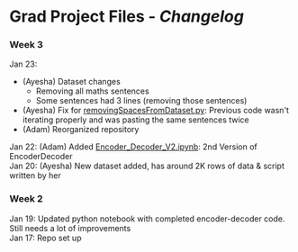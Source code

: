 # Grad Project Files - *Changelog*
### Week 3
Jan 23:
- (Ayesha) Dataset changes
  - Removing all maths sentences
  - Some sentences had 3 lines (removing those sentences)
- (Ayesha) Fix for [removingSpacesFromDataset.py](removingSpacesFromDataset.py): Previous code wasn't iterating properly and was pasting the same sentences twice    
- (Adam) Reorganized repository

Jan 22: (Adam) Added [Encoder_Decoder_V2.ipynb](Encoder_Decoder_V2.ipynb): 2nd Version of EncoderDecoder     
Jan 20: (Ayesha) New dataset added, has around 2K rows of data & script written by her
### Week 2
Jan 19: Updated python notebook with completed encoder-decoder code. Still needs a lot of improvements   
Jan 17: Repo set up
